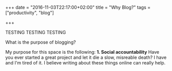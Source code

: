 +++
date = "2016-11-03T22:17:00+02:00"
title = "Why Blog?"
tags = ["productivity", "blog"]

+++

TESTING TESTING TESTING

What is the purpose of blogging?

My purpose for this space is the following:
**1. Social accountability**
Have you ever started a great project and let it die a slow, misreable death? I have and I'm tired of it. I believe writing about these things online can really help.
